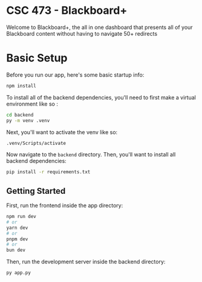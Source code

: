 # CSC 473 - Blackboard+
Welcome to Blackboard+, the all in one dashboard that presents all of your Blackboard content without having to navigate 50+ redirects

# Basic Setup
Before you run our app, here's some basic startup info:

```bash
npm install
```
To install all of the backend dependencies, you'll need to first make a virtual environment like so :
```bash
cd backend
py -m venv .venv
```
Next, you'll want to activate the venv like so:
```bash
.venv/Scripts/activate
```
Now navigate to the `backend` directory.
Then, you'll want to install all backend dependencies:
```bash
pip install -r requirements.txt
```

## Getting Started

First, run the frontend inside the app directory:

```bash
npm run dev
# or
yarn dev
# or
pnpm dev
# or
bun dev
```
Then, run the development server inside the backend directory:
```bash
py app.py
```
